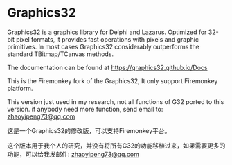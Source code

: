 # Graphics32
Graphics32 is a graphics library for Delphi and Lazarus. Optimized for 32-bit pixel formats, it provides fast operations with pixels and graphic primitives. In most cases Graphics32 considerably outperforms the standard TBitmap/TCanvas methods.

The documentation can be found at https://graphics32.github.io/Docs

This is the Firemonkey fork of the Graphics32, It only support Firemonkey platform. 

This version just used in my research, not all functions of G32 ported to this version. if anybody need more function, send email to: zhaoyipeng73@qq.com

这是一个Graphics32的修改版，可以支持Firemonkey平台。

这个版本用于我个人的研究，并没有将所有G32的功能移植过来，如果需要更多的功能，可以给我发邮件: zhaoyipeng73@qq.com

